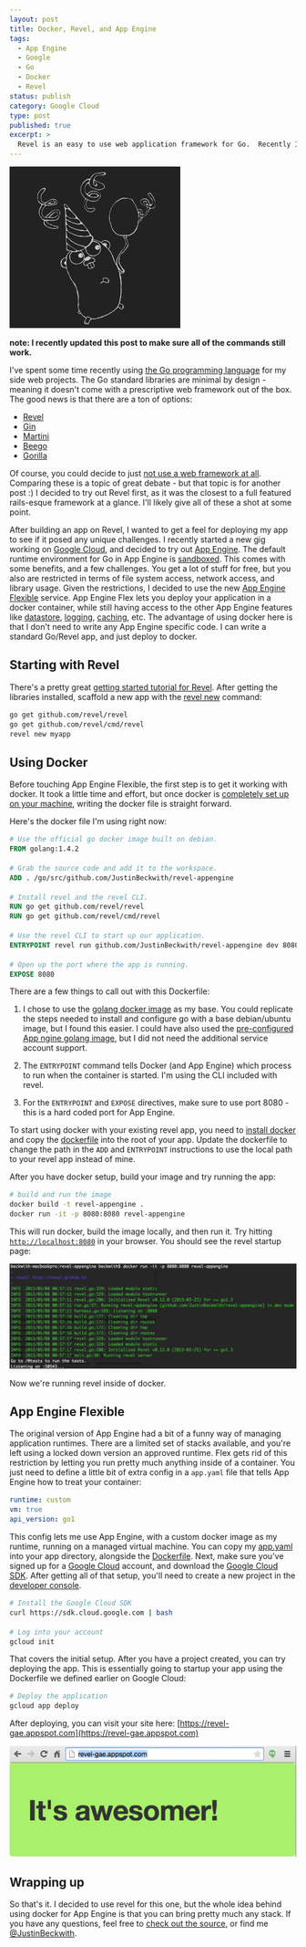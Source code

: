 ```yaml
---
layout: post
title: Docker, Revel, and App Engine
tags:
  - App Engine
  - Google
  - Go
  - Docker
  - Revel
status: publish
category: Google Cloud
type: post
published: true
excerpt: >
  Revel is an easy to use web application framework for Go.  Recently I wrapped up a Revel app inside of a docker container, and published it to Google App Engine.
---
```


!["Revel running on Google App Engine with Docker"](/images/2015/docker-revel-appengine/revel.png)

**note: I recently updated this post to make sure all of the commands still work.**

I've spent some time recently using [the Go programming language](https://jbeckwith.com/2015/01/04/comparing-go-and-dotnet/) for my side web projects. The Go standard libraries are minimal by design - meaning it doesn't come with a prescriptive web framework out of the box. The good news is that there are a ton of options:

- [Revel](https://revel.github.io/)
- [Gin](https://github.com/gin-gonic/gin)
- [Martini](https://martini.codegangsta.io/)
- [Beego](https://beego.me/)
- [Gorilla](https://www.gorillatoolkit.org/)

Of course, you could decide to just [not use a web framework at all](https://news.ycombinator.com/item?id=8772760). Comparing these is a topic of great debate - but that topic is for another post :) I decided to try out Revel first, as it was the closest to a full featured rails-esque framework at a glance. I'll likely give all of these a shot at some point.

After building an app on Revel, I wanted to get a feel for deploying my app to see if it posed any unique challenges. I recently started a new gig working on [Google Cloud](https://cloud.google.com), and decided to try out [App Engine](https://cloud.google.com/appengine/docs). The default runtime environment for Go in App Engine is [sandboxed](https://cloud.google.com/appengine/docs/go/#Go_The_sandbox). This comes with some benefits, and a few challenges. You get a lot of stuff for free, but you also are restricted in terms of file system access, network access, and library usage. Given the restrictions, I decided to use the new [App Engine Flexible](https://cloud.google.com/appengine/docs/go/managed-vms/) service. App Engine Flex lets you deploy your application in a docker container, while still having access to the other App Engine features like [datastore](https://cloud.google.com/appengine/features/#datastore), [logging](https://cloud.google.com/appengine/features/#logs), [caching](https://cloud.google.com/appengine/features/#memcache), etc. The advantage of using docker here is that I don't need to write any App Engine specific code. I can write a standard Go/Revel app, and just deploy to docker.

## Starting with Revel

There's a pretty great [getting started tutorial for Revel](https://revel.github.io/tutorial/gettingstarted.html). After getting the libraries installed, scaffold a new app with the [revel new](https://revel.github.io/tutorial/createapp.html) command:

```sh
go get github.com/revel/revel
go get github.com/revel/cmd/revel
revel new myapp
```

## Using Docker

Before touching App Engine Flexible, the first step is to get it working with docker. It took a little time and effort, but once docker is [completely set up on your machine](https://docs.docker.com/installation/), writing the docker file is straight forward.

Here's the docker file I'm using right now:

```dockerfile
# Use the official go docker image built on debian.
FROM golang:1.4.2

# Grab the source code and add it to the workspace.
ADD . /go/src/github.com/JustinBeckwith/revel-appengine

# Install revel and the revel CLI.
RUN go get github.com/revel/revel
RUN go get github.com/revel/cmd/revel

# Use the revel CLI to start up our application.
ENTRYPOINT revel run github.com/JustinBeckwith/revel-appengine dev 8080

# Open up the port where the app is running.
EXPOSE 8080
```

There are a few things to call out with this Dockerfile:

1. I chose to use the [golang docker image](https://registry.hub.docker.com/_/golang/) as my base. You could replicate the steps needed to install and configure go with a base debian/ubuntu image, but I found this easier. I could have also used the [pre-configured App ngine golang image](https://cloud.google.com/appengine/docs/managed-vms/custom-runtimes#base_images), but I did not need the additional service account support.

2. The `ENTRYPOINT` command tells Docker (and App Engine) which process to run when the container is started. I'm using the CLI included with revel.

3. For the `ENTRYPOINT` and `EXPOSE` directives, make sure to use port 8080 - this is a hard coded port for App Engine.

To start using docker with your existing revel app, you need to [install docker](https://docs.docker.com/installation/) and copy the [dockerfile](https://github.com/JustinBeckwith/revel-appengine/blob/master/Dockerfile) into the root of your app. Update the dockerfile to change the path in the `ADD` and `ENTRYPOINT` instructions to use the local path to your revel app instead of mine.

After you have docker setup, build your image and try running the app:

```sh
# build and run the image
docker build -t revel-appengine .
docker run -it -p 8080:8080 revel-appengine
```

This will run docker, build the image locally, and then run it. Try hitting [`http://localhost:8080`](http://localhost:8080) in your browser. You should see the revel startup page:

!["Running revel in docker"](/images/2015/docker-revel-appengine/docker.png)

Now we're running revel inside of docker.

## App Engine Flexible

The original version of App Engine had a bit of a funny way of managing application runtimes. There are a limited set of stacks available, and you're left using a locked down version an approved runtime. Flex gets rid of this restriction by letting you run pretty much anything inside of a container. You just need to define a little bit of extra config in a `app.yaml` file that tells App Engine how to treat your container:

```yaml
runtime: custom
vm: true
api_version: go1
```

This config lets me use App Engine, with a custom docker image as my runtime, running on a managed virtual machine. You can copy my [app.yaml](https://github.com/JustinBeckwith/revel-appengine/blob/master/app.yaml) into your app directory, alongside the [Dockerfile](https://github.com/JustinBeckwith/revel-appengine/blob/master/Dockerfile). Next, make sure you've signed up for a [Google Cloud](https://cloud.google.com/) account, and download the [Google Cloud SDK](https://cloud.google.com/sdk/). After getting all of that setup, you'll need to create a new project in the [developer console](https://console.developers.google.com/).

```sh
# Install the Google Cloud SDK
curl https://sdk.cloud.google.com | bash

# Log into your account
gcloud init
```

That covers the initial setup. After you have a project created, you can try deploying the app. This is essentially going to startup your app using the Dockerfile we defined earlier on Google Cloud:

```sh
# Deploy the application
gcloud app deploy
```

After deploying, you can visit your site here:
[https://revel-gae.appspot.com](https://revel-gae.appspot.com)

![Revel running on App Engine](/images/2015/docker-revel-appengine/appengine.png)

## Wrapping up

So that's it. I decided to use revel for this one, but the whole idea behind using docker for App Engine is that you can bring pretty much any stack. If you have any questions, feel free to [check out the source](https://github.com/JustinBeckwith/revel-appengine), or find me [@JustinBeckwith](https://twitter.com/JustinBeckwith).
